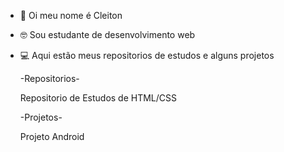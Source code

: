 - 👋 Oi meu nome é Cleiton
- 🤓 Sou estudante de desenvolvimento web
- 💻 Aqui estão meus repositorios de estudos e alguns projetos 

  -Repositorios-

  <a hsrc= "https://github.com/CleitonJr01/Html-Css">Repositorio de Estudos de HTML/CSS</a>

  -Projetos-

  <a hsrc= "https://cleitonjr01.github.io/projeto-android/">Projeto Android</a>


<!---
CleitonJr01/CleitonJr01 is a ✨ special ✨ repository because its `README.md` (this file) appears on your GitHub profile.
You can click the Preview link to take a look at your changes.
--->
